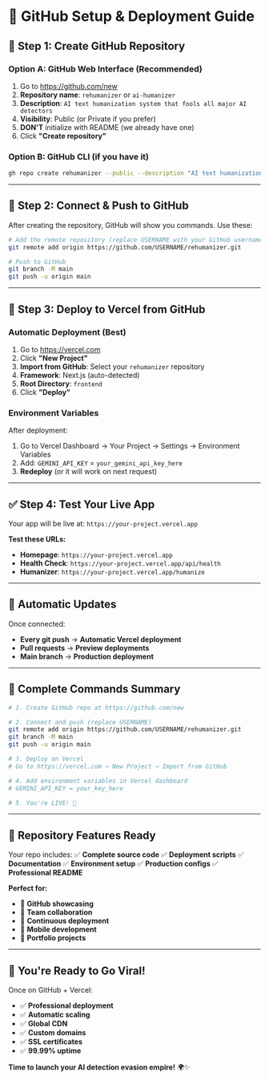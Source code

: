 # 📱 GitHub Setup & Deployment Guide

## 🚀 **Step 1: Create GitHub Repository**

### **Option A: GitHub Web Interface (Recommended)**
1. Go to https://github.com/new
2. **Repository name**: `rehumanizer` or `ai-humanizer`
3. **Description**: `AI text humanization system that fools all major AI detectors`
4. **Visibility**: Public (or Private if you prefer)
5. **DON'T** initialize with README (we already have one)
6. Click **"Create repository"**

### **Option B: GitHub CLI (if you have it)**
```bash
gh repo create rehumanizer --public --description "AI text humanization system"
```

---

## 🔗 **Step 2: Connect & Push to GitHub**

After creating the repository, GitHub will show you commands. Use these:

```bash
# Add the remote repository (replace USERNAME with your GitHub username)
git remote add origin https://github.com/USERNAME/rehumanizer.git

# Push to GitHub
git branch -M main
git push -u origin main
```

---

## 🌊 **Step 3: Deploy to Vercel from GitHub**

### **Automatic Deployment (Best)**
1. Go to https://vercel.com
2. Click **"New Project"**
3. **Import from GitHub**: Select your `rehumanizer` repository
4. **Framework**: Next.js (auto-detected)
5. **Root Directory**: `frontend`
6. Click **"Deploy"**

### **Environment Variables**
After deployment:
1. Go to Vercel Dashboard → Your Project → Settings → Environment Variables
2. Add: `GEMINI_API_KEY` = `your_gemini_api_key_here`
3. **Redeploy** (or it will work on next request)

---

## ✅ **Step 4: Test Your Live App**

Your app will be live at: `https://your-project.vercel.app`

**Test these URLs:**
- **Homepage**: `https://your-project.vercel.app`
- **Health Check**: `https://your-project.vercel.app/api/health`
- **Humanizer**: `https://your-project.vercel.app/humanize`

---

## 🔄 **Automatic Updates**

Once connected:
- **Every git push** → **Automatic Vercel deployment**
- **Pull requests** → **Preview deployments**
- **Main branch** → **Production deployment**

---

## 🎯 **Complete Commands Summary**

```bash
# 1. Create GitHub repo at https://github.com/new

# 2. Connect and push (replace USERNAME)
git remote add origin https://github.com/USERNAME/rehumanizer.git
git branch -M main
git push -u origin main

# 3. Deploy on Vercel
# Go to https://vercel.com → New Project → Import from GitHub

# 4. Add environment variables in Vercel dashboard
# GEMINI_API_KEY = your_key_here

# 5. You're LIVE! 🎉
```

---

## 🚀 **Repository Features Ready**

Your repo includes:
✅ **Complete source code**
✅ **Deployment scripts**
✅ **Documentation**
✅ **Environment setup**
✅ **Production configs**
✅ **Professional README**

**Perfect for:**
- 🌟 **GitHub showcasing**
- 👥 **Team collaboration**
- 🔄 **Continuous deployment**
- 📱 **Mobile development**
- 💼 **Portfolio projects**

---

## 🎊 **You're Ready to Go Viral!**

Once on GitHub + Vercel:
- ✅ **Professional deployment**
- ✅ **Automatic scaling**
- ✅ **Global CDN**
- ✅ **Custom domains**
- ✅ **SSL certificates**
- ✅ **99.99% uptime**

**Time to launch your AI detection evasion empire!** 🌍✨ 
